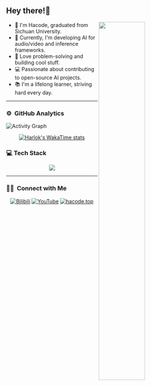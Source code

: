 ## Hey there!👋





<picture>
    <source media="(prefers-color-scheme: dark)" srcset="https://github-readme-stats-eight-theta.vercel.app/api?username=xiaohajiayou&show_icons=true&theme=dark&include_all_commits=true&count_private=true">
    <img align="right" width="50%" src="https://github-readme-stats-eight-theta.vercel.app/api?username=xiaohajiayou&show_icons=true&theme=dark&include_all_commits=true&count_private=true">
</picture>


-   👋 I'm Hacode, graduated from Sichuan University.
-   🤖 Currently, I'm developing AI for audio/video and inference frameworks.
-   :seedling: Love problem-solving and building cool stuff. 
-   💻 Passionate about contributing to open-source AI projects.
-   📚 I'm a lifelong learner, striving hard every day.

---








<h3> ⚙️  GitHub Analytics</h3>

<!-- ![Metrics](/github-metrics.svg) -->





![Activity Graph](https://github-readme-activity-graph.vercel.app/graph?username=xiaohajiayou&show_icons=true&theme=github-compact&locale=ja&title_color=FFFFFF&icon_color=F7CE45&text_color=D17277&hide_border=true)

<div align="center">


[![Harlok's WakaTime stats](https://github-readme-stats.vercel.app/api/wakatime?username=xiaohajiayou&theme=transparent&hide_border=true&langs_count=114514&title_color=f1ffff&text_color=777770)](https://github.com/anuraghazra/github-readme-stats)
</div>

<h3> 💻  Tech Stack</h3>


<p align="center">

<!-- https://github.com/tandpfun/skill-icons -->
  <img src="https://skillicons.dev/icons?i=c,cpp,py,ts,cmake,tensorflow,pytorch,git,github,linux,windows,apple,md&theme=light" style="max-width: 100%; height: auto;">
</p>

---
### 🤝🏻 &nbsp;Connect with Me


<div align="center">

  [![Bilibili](https://img.shields.io/badge/Bilibili-00A1D6?style=flat&logo=bilibili&logoColor=white)](https://space.bilibili.com/1565231612?spm_id_from=333.1387.0.0)
  [![YouTube](https://img.shields.io/badge/YouTube-FF0000?style=flat&logo=youtube&logoColor=white)](https://www.youtube.com/@Hacode-x2c)
  [![hacode.top](https://img.shields.io/badge/hacode.top-007BFF?style=flat&logo=hexo&logoColor=white)](http://hacode.top/)

</div>